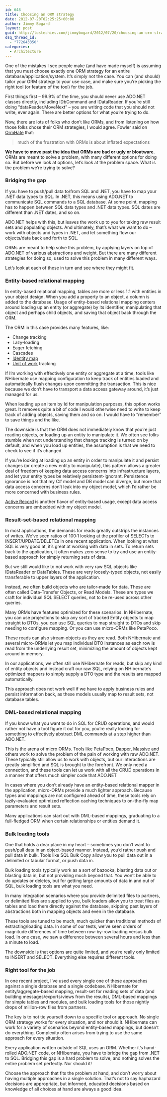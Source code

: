 ```yaml
---
id: 648
title: Choosing an ORM strategy
date: 2012-07-20T02:25:25+00:00
author: Jimmy Bogard
layout: post
guid: http://lostechies.com/jimmybogard/2012/07/20/choosing-an-orm-strategy/
dsq_thread_id:
  - "772643350"
categories:
  - Architecture
---
```

One of the mistakes I see people make (and have made myself) is assuming that you must choose exactly one ORM strategy for an entire database/application/system. It’s simply not the case. You can (and should) tailor your ORM strategy to your use case, and make sure you’re picking the right tool (or feature of the tool) for the job.

First things first – 99.9% of the time, you should never use ADO.NET classes directly, including IDbCommand and IDataReader. If you’re still doing “dataReader.MoveNext” – you are writing code that you should not write, ever again. There are better options for what you’re trying to do.

Now, there are lots of folks who don’t like ORMs, and from listening on how those folks chose their ORM strategies, I would agree. Fowler said on [OrmHate](http://martinfowler.com/bliki/OrmHate.html) that:

> much of the frustration with ORMs is about inflated expectations

**We have to move past the idea that ORMs are bad or ugly or bloatware**. ORMs are meant to solve a problem, with many different options for doing so. But before we look at options, let’s look at the problem space. What is the problem we’re trying to solve?

### 

### Bridging the gap

If you have to push/pull data to/from SQL and .NET, you have to map your .NET data types to SQL. In .NET, this means using ADO.NET to communicate SQL commands to a SQL database. At some point, mapping has to happen between SQL data types and .NET data types. SQL dates are different than .NET dates, and so on.

ADO.NET helps with this, but leaves the work up to you for taking raw result sets and populating objects. And ultimately, that’s what we want to do – work with objects and types in .NET, and let something flow our objects/data back and forth to SQL.

ORMs are meant to help solve this problem, by applying layers on top of ADO.NET of various abstractions and weight. But there are many different strategies for doing so, used to solve this problem in many different ways.

Let’s look at each of these in turn and see where they might fit.

### Entity-based relational mapping

In entity-based relational mapping, tables are more or less 1:1 with entities in your object design. When you add a property to an object, a column is added to the database. Usage of entity-based relational mapping centers around loading up an entity (or aggregate) by its identifier, manipulating that object and perhaps child objects, and saving that object back through the ORM.

The ORM in this case provides many features, like:

  * Change tracking
  * Lazy-loading
  * Eager fetching
  * Cascades
  * [Identity map](http://martinfowler.com/eaaCatalog/identityMap.html)
  * [Unit of work](http://martinfowler.com/eaaCatalog/unitOfWork.html) tracking

If I’m working with effectively one entity or aggregate at a time, tools like NHibernate use mapping configuration to keep track of entities loaded and automatically flush changes upon committing the transaction. This is nice because we don’t have to transport a data access gateway around, it’s just managed for us.

When loading up an item by Id for manipulation purposes, this option works great. It removes quite a bit of code I would otherwise need to write to keep track of adding objects, saving them and so on. I would have to “remember” to save things and the like.

The downside is that the ORM does not immediately know that you’re just reading objects, or loading up an entity to manipulate it. We often see folks stumble when not understanding that change tracking is turned on by default, and when you load up entities, the assumption is that we need to check to see if it’s changed.

If you’re looking at loading up an entity in order to manipulate it and persist changes (or create a new entity to manipulate), this pattern allows a greater deal of freedom of keeping data access concerns into infrastructure layers, and let your entity types be relatively persistent-ignorant. Persistence ignorance is not that my C# model and DB model can diverge, but more that data access concerns don’t leak into my object model, which I’d rather be more concerned with business rules.

[Active Record](http://martinfowler.com/eaaCatalog/activeRecord.html) is another flavor of entity-based usage, except data access concerns are embedded with my object model.

### Result-set-based relational mapping

In most applications, the demands for reads greatly outstrips the instances of writes. We’ve seen ratios of 100:1 looking at the profiler of SELECTs to INSERT/UPDATE/DELETEs in one recent application. When looking at what SQL is very good at, it’s great at working with data in sets. To return sets back to the application, it often makes zero sense to try and use an entity-based approach for simply returning sets of data.

But we still would like to not work with very raw SQL objects like IDataReader or DataTables. These are very loosely-typed objects, not easily transferable to upper layers of the application.

Instead, we often build objects who are tailor-made for data. These are often called Data-Transfer Objects, or Read Models. These are types we craft for individual SQL SELECT queries, not to be re-used across other queries.

Many ORMs have features optimized for these scenarios. In NHibernate, you can use projections to skip any sort of tracked Entity objects to map straight to DTOs, you can use SQL queries to map straight to DTOs and skip needing to configure mapping. Or you can use micro-ORMs like PetaPoco.

These reads can also stream objects as they are read. Both NHibernate and several micro-ORMs let you map individual DTO instances as each row is read from the underlying result set, minimizing the amount of objects kept around in memory.

In our applications, we often still use NHibernate for reads, but skip any kind of entity objects and instead craft our raw SQL, relying on NHibernate’s optimized mappers to simply supply a DTO type and the results are mapped automatically.

This approach does not work well if we have to apply business rules and persist information back, as these models usually map to result sets, not database tables.

### DML-based relational mapping

If you know what you want to do in SQL for CRUD operations, and would rather not have a tool figure it out for you, you’re really looking for something to effectively abstract DML commands at a step higher than ADO.NET.

This is the arena of micro ORMs. Tools like [PetaPoco](http://www.toptensoftware.com/petapoco/), [Dapper](http://code.google.com/p/dapper-dot-net/), [Massive](https://github.com/robconery/massive/) and others work to solve the problem of the pain of working with raw ADO.NET. These typically still allow us to work with objects, but our interactions are greatly simplified and SQL is brought to the forefront. We only need a connection, and these tools can let us work with all the CRUD operations in a manner that offers much simpler code that ADO.NET

In cases where you don’t already have an entity-based relational mapper in the application, micro-ORMs provide a much lighter approach. Because types and mappings are not configured ahead of time, these tools rely on lazily-evaluated optimized reflection caching techniques to on-the-fly map parameters and result sets.

Many applications can start out with DML-based mappings, graduating to a full-fledged ORM when certain relationships or entities demand it.

### Bulk loading tools

One that holds a dear place in my heart – sometimes you don’t want to push/pull data in an object-based manner. Instead, you’d rather push and pull data in bulk. Tools like SQL Bulk Copy allow you to pull data out in a delimited or tabular format, or push data in.

Bulk loading tools typically work as a sort of bazooka, blasting data out or blasting data in, but not providing much beyond that. You won’t be able to do updates or deletes, but for getting large amounts of data in and out of SQL, bulk loading tools are what you need.

In many integration scenarios where you provide delimited files to partners, or delimited files are supplied to you, bulk loaders allow you to treat files as tables and load them directly against the database, skipping past layers of abstractions both in mapping objects and even in the database.

These tools are tuned to be much, much quicker than traditional methods of extracting/loading data. In some of our tests, we’ve seen orders of magnitude differences of time between row-by-row loading versus bulk load. In one case, we saw a difference between several hours and less than a minute to load.

The downside is that options are quite limited, and you’re really only limited to INSERT and SELECT. Everything else requires different tools.

### Right tool for the job

In one recent project, I’ve used every single one of these approaches against a single database and a single codebase. NHibernate for entity/aggregate-based mapping, result-set for reading sets of data (and building messages/exports/views from the results), DML-based mappings for simple tables and modules, and bulk loading tools for those nightly drops of million-row files from partners.

The key is to not tie yourself down to a specific tool or approach. No single ORM strategy works for every situation, and nor should it. NHibernate can work for a variety of scenarios beyond entity-based mappings, but doesn’t do everything. Complexity often arises from trying to use the same approach for every situation.

Every application written outside of SQL uses an ORM. Whether it’s hand-rolled ADO.NET code, or NHibernate, you have to bridge the gap from .NET to SQL. Bridging this gap is a hard problem to solve, and nothing solves the entire problem set perfectly. Nor should it!

Choose the approach that fits the problem at hand, and don’t worry about having multiple approaches in a single solution. That’s not to say haphazard decisions are appropriate, but informed, educated decisions based on knowledge of all choices at hand are always a good idea.